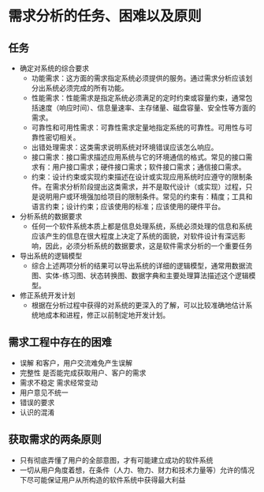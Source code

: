 # 需求分析的任务、困难以及原则



## 任务

- 确定对系统的综合要求
  - 功能需求：这方面的需求指定系统必须提供的服务。通过需求分析应该划分出系统必须完成的所有功能。
  - 性能需求：性能需求是指定系统必须满足的定时约束或容量约束，通常包括速度（响应时间）、信息量速率、主存储量、磁盘容量、安全性等方面的需求。
  - 可靠性和可用性需求：可靠性需求定量地指定系统的可靠性。可用性与可靠性密切相关。
  - 出错处理需求：这类需求说明系统对环境错误应该怎么响应。
  - 接口需求：接口需求描述应用系统与它的环境通信的格式。常见的接口需求有：用户接口需求；硬件接口需求；软件接口需求；通信接口需求。
  - 约束：设计约束或实现约束描述在设计或实现应用系统时应遵守的限制条件。在需求分析阶段提出这类需求，并不是取代设计（或实现）过程，只是说明用户或环境强加给项目的限制条件。常见的约束有：精度；工具和语言约束；设计约束；应该使用的标准；应该使用的硬件平台。
- 分析系统的数据要求
  - 任何一个软件系统本质上都是信息处理系统，系统必须处理的信息和系统应该产生的信息在很大程度上决定了系统的面貌，对软件设计有深远影响，因此，必须分析系统的数据要求，这是软件需求分析的一个重要任务
- 导出系统的逻辑模型
  - 综合上述两项分析的结果可以导出系统的详细的逻辑模型，通常用数据流图、实体-练习图、状态转换图、数据字典和主要处理算法描述这个逻辑模型。
- 修正系统开发计划
  - 根据在分析过程中获得的对系统的更深入的了解，可以比较准确地估计系统地成本和进程，修正以前制定地开发计划。



## 需求工程中存在的困难

- 误解 和客户，用户交流难免产生误解
- 完整性 是否能完成获取用户、客户的需求
- 需求不稳定 需求经常变动
- 用户意见不统一
- 错误的要求
- 认识的混淆



## 获取需求的两条原则

- 只有彻底弄懂了用户的全部意图，才有可能建立成功的软件系统
- 一切从用户角度着想，在条件（人力、物力、财力和技术力量等）允许的情况下尽可能保证用户从所构造的软件系统中获得最大利益